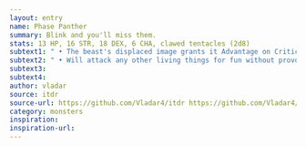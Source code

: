 ```yaml
---
layout: entry
name: Phase Panther
summary: Blink and you'll miss them.
stats: 13 HP, 16 STR, 18 DEX, 6 CHA, clawed tentacles (2d8)
subtext1: " • The beast's displaced image grants it Advantage on Critical Damage Saves."
subtext2: " • Will attack any other living things for fun without provocation."
subtext3:
subtext4:
author: vladar
source: itdr
source-url: https://github.com/Vladar4/itdr https://github.com/Vladar4/itdr
category: monsters
inspiration:
inspiration-url:
---
```


